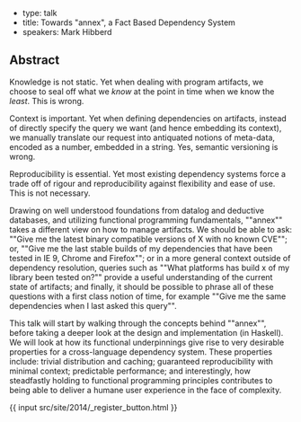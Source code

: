 - type: talk
- title: Towards "annex", a Fact Based Dependency System
- speakers: Mark Hibberd

## Abstract 

Knowledge is not static. Yet when dealing with program artifacts, we
choose to seal off what we _know_ at the point in time when we know
the _least_. This is wrong.

Context is important. Yet when defining dependencies on artifacts,
instead of directly specify the query we want (and hence embedding its
context), we manually translate our request into antiquated notions of
meta-data, encoded as a number, embedded in a string. Yes, semantic
versioning is wrong.

Reproducibility is essential. Yet most existing dependency systems
force a trade off of rigour and reproducibility against flexibility
and ease of use. This is not necessary.

Drawing on well understood foundations from datalog and deductive
databases, and utilizing functional programming fundamentals,
""annex"" takes a different view on how to manage artifacts. We should
be able to ask: ""Give me the latest binary compatible versions of X
with no known CVE""; or, ""Give me the last stable builds of my
dependencies that have been tested in IE 9, Chrome and Firefox""; or
in a more general context outside of dependency resolution, queries
such as ""What platforms has build x of my library been tested on?""
provide a useful understanding of the current state of artifacts; and
finally, it should be possible to phrase all of these questions with a
first class notion of time, for example ""Give me the same
dependencies when I last asked this query"".

This talk will start by walking through the concepts behind ""annex"",
before taking a deeper look at the design and implementation (in
Haskell). We will look at how its functional underpinnings give rise
to very desirable properties for a cross-language dependency system.
These properties include: trivial distribution and caching; guaranteed
reproducibility with minimal context; predictable performance; and
interestingly, how steadfastly holding to functional programming
principles contributes to being able to deliver a humane user
experience in the face of complexity.

{{ input src/site/2014/_register_button.html }}
